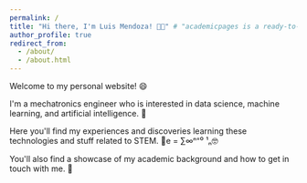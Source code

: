 ```yaml
---
permalink: /
title: "Hi there, I'm Luis Mendoza! 👋🏼" # "academicpages is a ready-to-fork GitHub Pages template for academic personal websites"
author_profile: true
redirect_from: 
  - /about/
  - /about.html
---
```


Welcome to my personal website! 😄 

I'm a mechatronics engineer who is interested in data science, machine learning, and artificial intelligence. 🤖

Here you'll find my experiences and discoveries learning these technologies and stuff related to STEM. 📐e = ∑∞ⁿ⁼⁰ ¹ₙ🤓 

You'll also find a showcase of my academic background and how to get in touch with me. 💬